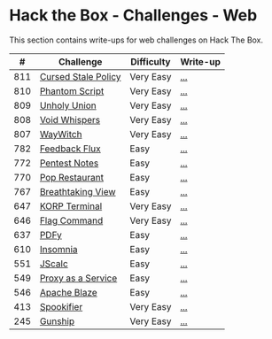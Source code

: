 # Hack the Box - Challenges - Web

This section contains write-ups for web challenges on Hack The Box.

|  #  | Challenge                                                                                  | Difficulty | Write-up                     |
|:---:|--------------------------------------------------------------------------------------------|------------|------------------------------|
| 811 | [Cursed Stale Policy](https://app.hackthebox.com/challenges/Cursed%2520Stale%2520Policy)   | Very Easy  | [...](./cursed-stale-policy) |
| 810 | [Phantom Script](https://app.hackthebox.com/challenges/Phantom%2520Script)                 | Very Easy  | [...](./phantom-script)      |
| 809 | [Unholy Union](https://app.hackthebox.com/challenges/Unholy%2520Union)                     | Very Easy  | [...](./unholy-union)        |
| 808 | [Void Whispers](https://app.hackthebox.com/challenges/Void%2520Whispers)                   | Very Easy  | [...](./void-whispers)       |
| 807 | [WayWitch](https://app.hackthebox.com/challenges/WayWitch)                                 | Very Easy  | [...](./way-witch)           |
| 782 | [Feedback Flux](https://app.hackthebox.com/challenges/Feedback%20Flux)                     | Easy       | [...](./feedback-flux)       |
| 772 | [Pentest Notes](https://app.hackthebox.com/challenges/Pentest%2520Notes)                   | Easy       | [...](./pentest-notes)       |
| 770 | [Pop Restaurant](https://app.hackthebox.com/challenges/Pop%2520Restaurant)                 | Easy       | [...](./pop-restaurant)      |
| 767 | [Breathtaking View](https://app.hackthebox.com/challenges/Breathtaking%2520View)           | Easy       | [...](./breathtaking-view)   |
| 647 | [KORP Terminal](https://app.hackthebox.com/challenges/KORP%2520Terminal)                   | Very Easy  | [...](./korp-terminal)       |
| 646 | [Flag Command](https://app.hackthebox.com/challenges/Flag%2520Command)                     | Very Easy  | [...](./flag-command)        |
| 637 | [PDFy](https://app.hackthebox.com/challenges/PDFy)                                         | Easy       | [...](./pdfy)                |
| 610 | [Insomnia](https://app.hackthebox.com/challenges/Insomnia)                                 | Easy       | [...](./insomnia)            |
| 551 | [JScalc](https://app.hackthebox.com/challenges/JScalc)                                     | Easy       | [...](./jscalc)              |
| 549 | [Proxy as a Service](https://app.hackthebox.com/challenges/Proxy%2520as%2520a%2520Service) | Easy       | [...](./proxy-as-a-service)  |
| 546 | [Apache Blaze](https://app.hackthebox.com/challenges/ApacheBlaze)                          | Easy       | [...](./apache-blaze)        |
| 413 | [Spookifier](https://app.hackthebox.com/challenges/Spookifier)                             | Very Easy  | [...](./spookifier)          |
| 245 | [Gunship](https://app.hackthebox.com/challenges/Gunship)                                   | Very Easy  | [...](./gunship)             |